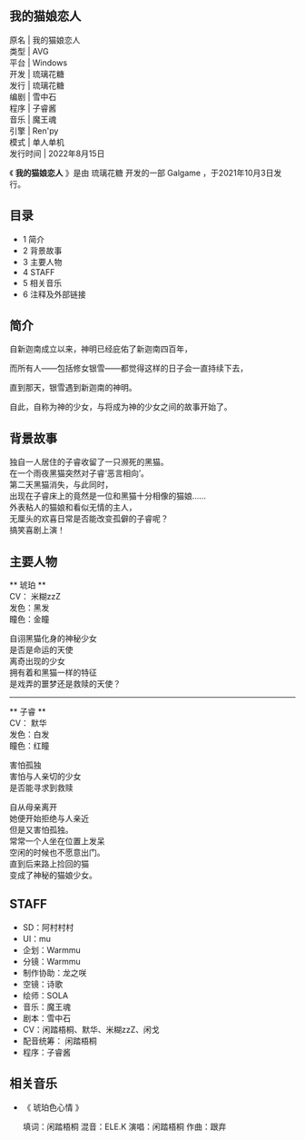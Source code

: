 我的猫娘恋人  
---  
原名  |  我的猫娘恋人   
类型  |  AVG   
平台  |  Windows   
开发  |  琉璃花糖   
发行  |  琉璃花糖   
编剧  |  雪中石   
程序  |  子睿酱   
音乐  |  魔王魂   
引擎  |  Ren'py   
模式  |  单人单机   
发行时间  |  2022年8月15日   
  
《 **我的猫娘恋人** 》是由  琉璃花糖  开发的一部  Galgame  ，于2021年10月3日发行。

##  目录

  * 1  简介 
  * 2  背景故事 
  * 3  主要人物 
  * 4  STAFF 
  * 5  相关音乐 
  * 6  注释及外部链接 

##  简介

自新迦南成立以来，神明已经庇佑了新迦南四百年，

而所有人——包括修女银雪——都觉得这样的日子会一直持续下去，

直到那天，银雪遇到新迦南的神明。

自此，自称为神的少女，与将成为神的少女之间的故事开始了。

##  背景故事

独自一人居住的子睿收留了一只濒死的黑猫。  
在一个雨夜黑猫突然对子睿‘恶言相向’。  
第二天黑猫消失，与此同时，  
出现在子睿床上的竟然是一位和黑猫十分相像的猫娘……  
外表粘人的猫娘和看似无情的主人，  
无厘头的欢喜日常是否能改变孤僻的子睿呢？  
搞笑喜剧上演！

##  主要人物

** 琥珀  **  
CV：  米糊zzZ  
发色：黑发  
瞳色：金瞳  

自诩黑猫化身的神秘少女  
是否是命运的天使  
离奇出现的少女  
拥有着和黑猫一样的特征  
是戏弄的噩梦还是救赎的天使？

* * *

** 子睿  **  
CV：  默华  
发色：白发  
瞳色：红瞳  

害怕孤独  
害怕与人亲切的少女  
是否能寻求到救赎  
  
自从母亲离开  
她便开始拒绝与人亲近  
但是又害怕孤独。  
常常一个人坐在位置上发呆  
空闲的时候也不愿意出门。  
直到后来路上捡回的猫  
变成了神秘的猫娘少女。

##  STAFF

  * SD：阿村村村 
  * UI：mu 
  * 企划：Warmmu 
  * 分镜：Warmmu 
  * 制作协助：龙之咲 
  * 空镜：诗歌 
  * 绘师：SOLA 
  * 音乐：魔王魂 
  * 剧本：雪中石 
  * CV：闲踏梧桐、默华、米糊zzZ、闲戈 
  * 配音统筹：  闲踏梧桐 
  * 程序：子睿酱 

##  相关音乐

  * 《  琥珀色心情  》 

     填词：闲踏梧桐 
     混音：ELE.K 
     演唱：闲踏梧桐 
     作曲：跟弃 

  